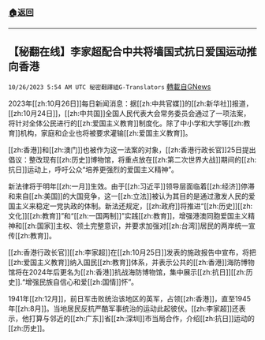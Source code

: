 ###  [:house:返回](README.md)
---


## 【秘翻在线】李家超配合中共将墙国式抗日爱国运动推向香港
`10/26/2023 5:54 AM UTC 秘密翻譯組G-Translators` [轉載自GNews](https://gnews.org/articles/1882252)

2023年[[zh:10月26日]]每日新闻消息：据[[zh:中共官媒]]的[[zh:新华社]]报道，[[zh:10月24日]]，[[zh:中共国]]全国人民代表大会常务委员会通过了一项法案，将针对全体公民进行的[[zh:爱国主义教育]]制度化。除了中小学和大学等[[zh:教育]]机构，家庭和企业也将被要求灌输[[zh:爱国主义教育]]。

[[zh:香港]]和[[zh:澳门]]也被作为这一法案的对象，[[zh:香港行政长官]]25日提出倡议：整改现有[[zh:历史]]博物馆，将重点放在[[zh:第二次世界大战]]期间的[[zh:抗日]]运动上，呼吁公众“培养更强烈的爱国主义精神”。

新法律将于明年[[zh:一月]]生效。由于[[zh:习近平]]领导层面临着[[zh:经济]]停滞和来自[[zh:美国]]的大国竞争，这一[[zh:立法]]被认为其目的是通过激发人民的爱国主义来稳定一党执政的体制。新法还规定，[[zh:政府]]将推进“[[zh:历史]][[zh:文化]][[zh:教育]]”和“[[zh:一国两制]]”实践[[zh:教育]]，增强港澳同胞爱国主义精神和[[zh:国家]]主权、领土完整意识，并要求加强对[[zh:台湾]]居民的两岸统一宣传[[zh:教育]]。

[[zh:香港行政长官]][[zh:李家超]]在[[zh:10月25日]]发表的施政报告中宣布，将把[[zh:爱国主义教育]]纳入国民[[zh:教育]]体系，并表示公共的[[zh:香港]]海防博物馆将在2024年后更名为[[zh:香港]]抗战海防博物馆，集中展示[[zh:抗日]][[zh:历史]].“增强民族自信心和爱[[zh:国情]]怀”。

1941年[[zh:12月]]，前日军击败统治该地区的英军，占领[[zh:香港]]，直至1945年[[zh:8月]]。当地居民反抗严酷军事统治的运动此起彼伏。[[zh:李家超]]还表示，他打算与邻近的[[zh:广东]]省[[zh:深圳]]市当局合作，介绍[[zh:抗日]]运动的[[zh:历史]]。

